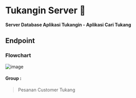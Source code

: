 # Tukangin Server :construction_worker:

**Server Database Aplikasi Tukangin - Aplikasi Cari Tukang**

## Endpoint

### Flowchart

![image](https://user-images.githubusercontent.com/70510279/125794814-97104bdb-aab5-43b0-af5f-4b4f6dbba631.png)

#### Group :

> Pesanan
> Customer
> Tukang
